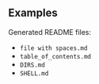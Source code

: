 ## Examples

Generated README files:

* `file with spaces.md`
* `table_of_contents.md`
* `DIRS.md`
* `SHELL.md`

